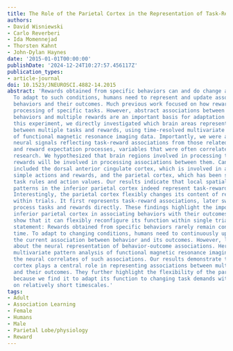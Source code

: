 ```yaml
---
title: The Role of the Parietal Cortex in the Representation of Task-Reward Associations
authors:
- David Wisniewski
- Carlo Reverberi
- Ida Momennejad
- Thorsten Kahnt
- John-Dylan Haynes
date: '2015-01-01T00:00:00'
publishDate: '2024-12-24T10:27:57.456117Z'
publication_types:
- article-journal
doi: 10.1523/JNEUROSCI.4882-14.2015
abstract: 'Rewards obtained from specific behaviors can and do change across time.
  To adapt to such conditions, humans need to represent and update associations between
  behaviors and their outcomes. Much previous work focused on how rewards affect the
  processing of specific tasks. However, abstract associations between multiple potential
  behaviors and multiple rewards are an important basis for adaptation as well. In
  this experiment, we directly investigated which brain areas represent associations
  between multiple tasks and rewards, using time-resolved multivariate pattern analysis
  of functional magnetic resonance imaging data. Importantly, we were able to dissociate
  neural signals reflecting task-reward associations from those related to task preparation
  and reward expectation processes, variables that were often correlated in previous
  research. We hypothesized that brain regions involved in processing tasks and/or
  rewards will be involved in processing associations between them. Candidate areas
  included the dorsal anterior cingulate cortex, which is involved in associating
  simple actions and rewards, and the parietal cortex, which has been shown to represent
  task rules and action values. Our results indicate that local spatial activation
  patterns in the inferior parietal cortex indeed represent task-reward associations.
  Interestingly, the parietal cortex flexibly changes its content of representation
  within trials. It first represents task-reward associations, later switching to
  process tasks and rewards directly. These findings highlight the importance of the
  inferior parietal cortex in associating behaviors with their outcomes and further
  show that it can flexibly reconfigure its function within single trials. Significance
  statement: Rewards obtained from specific behaviors rarely remain constant over
  time. To adapt to changing conditions, humans need to continuously update and represent
  the current association between behavior and its outcomes. However, little is known
  about the neural representation of behavior-outcome associations. Here, we used
  multivariate pattern analysis of functional magnetic resonance imaging data to investigate
  the neural correlates of such associations. Our results demonstrate that the parietal
  cortex plays a central role in representing associations between multiple behaviors
  and their outcomes. They further highlight the flexibility of the parietal cortex,
  because we find it to adapt its function to changing task demands within trials
  on relatively short timescales.'
tags:
- Adult
- Association Learning
- Female
- Humans
- Male
- Parietal Lobe/physiology
- Reward
---
```

